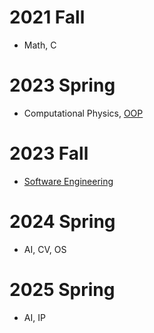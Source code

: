 # 2021 Fall
- Math, C
# 2023 Spring
- Computational Physics, [OOP](https://github.com/Cascio99/23S_OOP)
# 2023 Fall
- [Software Engineering](https://github.com/LuckyPlace/Team-Turing-Neumann)
# 2024 Spring
- AI, CV, OS
# 2025 Spring
- AI, IP